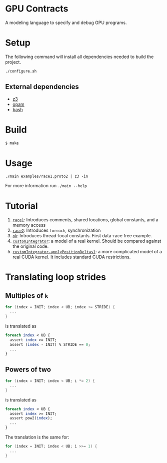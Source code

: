 # GPU Contracts

A modeling language to specify and debug GPU programs.

# Setup

The following command will install all dependencies needed to build the project.

```bash
./configure.sh
```

## External dependencies

* [z3](https://github.com/Z3Prover/z3)
* [opam](https://opam.ocaml.org/)
* [bash](https://www.gnu.org/software/bash/)

# Build

```bash
$ make
```

# Usage

```
./main examples/race1.proto2 | z3 -in
```

For more information run `./main --help`

# Tutorial

1. [`race1`](examples/race1.proto2): Introduces comments, shared locations, global constants, and a memory access
2. [`race2`](examples/race2.proto2): Introduces `foreach`, synchronization
3. [`ok`](examples/ok.proto2): Introduces thread-local constants. First data-race free example.
4. [`customIntegrator`](examples/customIntegrator.proto2): a model of a real kernel. Should be compared against the original code.
5. [`customIntegrator-applyPositionDeltas1`](examples/customIntegrator-applyPositionDeltas1.proto2): a more complicated model of a real CUDA kernel. It includes standard CUDA restrictions.

# Translating loop strides

## Multiples of `k`

```C
for (index = INIT; index < UB; index += STRIDE) {
  ...
}
```

is translated as

```perl
foreach index < UB {
  assert index >= INIT;
  assert (index - INIT) % STRIDE == 0;
  ...
}
```

## Powers of two

```C
for (index = INIT; index < UB; i *= 2) {
  ...
}
```
is translated as
```perl
foreach index < UB {
  assert index >= INIT;
  assert pow2(index);
  ...
}
```

The translation is the same for:

```C
for (index = INIT; index < UB; i >>= 1) {
  ...
}
```
